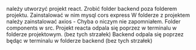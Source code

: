 należy utworzyć projekt react. Zrobić folder backend poza folderem projektu. Zainstalować w nim mysql cors express
W folderze z projektem należy zainstalować axios - Chyba o niczym nie zapomniałem. 
Folder components w src. Projekt reacta odpala się poprzez <npm start> w terminalu w folderze projektowym. (bez tych strzałek)
Backend odpala się poprzez <node server.js> będąc w terminalu w folderze backend (bez tych strzałek)
